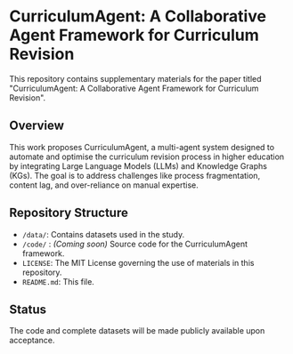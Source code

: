 # CurriculumAgent: A Collaborative Agent Framework for Curriculum Revision

This repository contains supplementary materials for the paper titled "CurriculumAgent: A Collaborative Agent Framework for Curriculum Revision".

## Overview

This work proposes CurriculumAgent, a multi-agent system designed to automate and optimise the curriculum revision process in higher education by integrating Large Language Models (LLMs) and Knowledge Graphs (KGs). The goal is to address challenges like process fragmentation, content lag, and over-reliance on manual expertise.

## Repository Structure

* `/data/`: Contains datasets used in the study. 
* `/code/` : *(Coming soon)* Source code for the CurriculumAgent framework. 
* `LICENSE`: The MIT License governing the use of materials in this repository.
* `README.md`: This file.

## Status

The code and complete datasets will be made publicly available upon acceptance.


